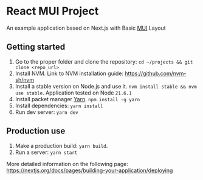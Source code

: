 # React MUI Project
An example application based on Next.js with Basic [MUI](https://mui.com/material-ui/react-button/) Layout

## Getting started

1. Go to the proper folder and clone the repository: `cd ~/projects && git clone <repo_url>`
2. Install NVM. Link to NVM installation guide: https://github.com/nvm-sh/nvm
3. Install a stable version on Node.js and use it. `nvm install stable && nvm use stable`.
Application tested on Node `21.6.1`
4. Install packet manager [Yarn](https://yarnpkg.com/). `npm install -g yarn`
5. Install dependencies: `yarn install`
6. Run dev server: `yarn dev`

## Production use
1. Make a production build: `yarn build`.
2. Run a server: `yarn start`

More detailed information on the following page: https://nextjs.org/docs/pages/building-your-application/deploying